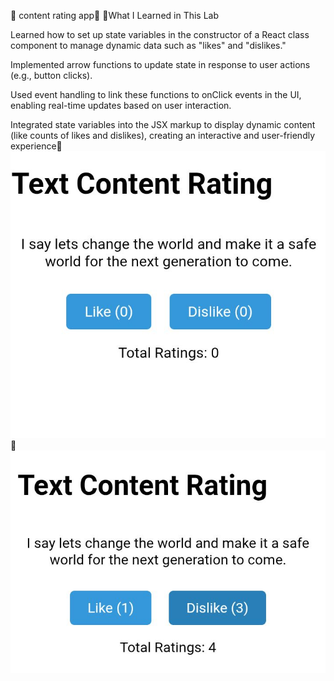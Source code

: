 🍓 content rating app🍓
🍉What I Learned in This Lab

Learned how to set up state variables in the constructor of a React class component to manage dynamic data such as "likes" and "dislikes."

Implemented arrow functions to update state in response to user actions (e.g., button clicks).

Used event handling to link these functions to onClick events in the UI, enabling real-time updates based on user interaction.

Integrated state variables into the JSX markup to display dynamic content (like counts of likes and dislikes), creating an interactive and user-friendly experience🍓
![image alt](https://github.com/Charmaine-byte/content-rating/blob/e7bc63bfff79964fd2ad3aeb11fff4206e969bd9/Screenshot_20250804-075724.jpg)
🍇![image alt](https://github.com/Charmaine-byte/content-rating/blob/6545bdc1e7f18e3380984fa8a7281f4222f35a70/Screenshot_20250804-075737.jpg)
